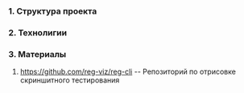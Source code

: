 ### 1. Структура проекта



### 2. Технолигии



### 3. Материалы

 1. https://github.com/reg-viz/reg-cli -- Репозиторий по отрисовке скриншитного тестирования

